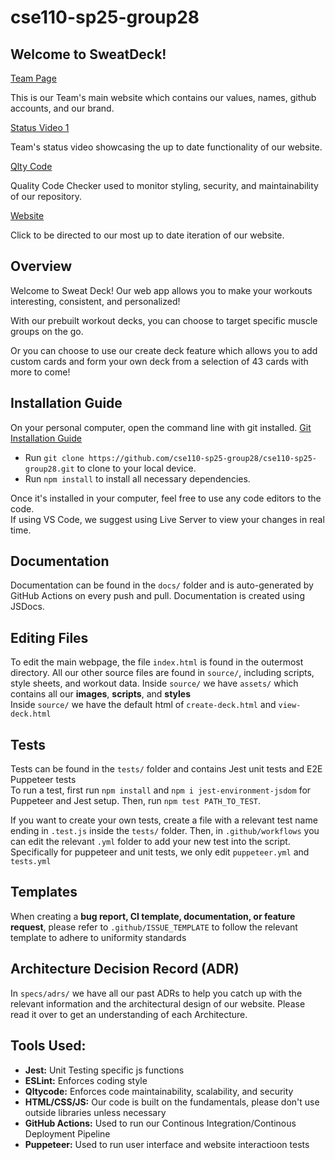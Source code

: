 # cse110-sp25-group28

## Welcome to SweatDeck!

[Team Page](https://cse110-sp25-group28.github.io/cse110-sp25-group28/admin/team)

This is our Team's main website which contains our values, names, github accounts, and our brand.

[Status Video 1](https://www.youtube.com/watch?v=K7wuVDzI_fQ)

Team's status video showcasing the up to date functionality of our website.

[Qlty Code](https://qlty.sh/gh/cse110-sp25-group28/projects/cse110-sp25-group28/issues?filters%5Bstatus%5D%5B%5D=open&filters%5Bcategory%5D%5B%5D=Structure&filters%5Bcategory%5D%5B%5D=Duplication)

Quality Code Checker used to monitor styling, security, and maintainability of our repository.

[Website](https://cse110-sp25-group28.github.io/cse110-sp25-group28/)

Click to be directed to our most up to date iteration of our website. 

## Overview

Welcome to Sweat Deck! Our web app allows you to make your workouts interesting, consistent, and personalized!

With our prebuilt workout decks, you can choose to target specific muscle groups on the go.

Or you can choose to use our create deck feature which allows you to add custom cards and form your own deck from a selection of 43 cards with more to come!

## Installation Guide

On your personal computer, open the command line with git installed. [Git Installation Guide](https://git-scm.com/book/en/v2/Getting-Started-Installing-Git)  

- Run `git clone https://github.com/cse110-sp25-group28/cse110-sp25-group28.git` to clone to your local device.
- Run `npm install` to install all necessary dependencies.

Once it's installed in your computer, feel free to use any code editors to the code.  
If using VS Code, we suggest using Live Server to view your changes in real time.

## Documentation

Documentation can be found in the `docs/` folder and is auto-generated by GitHub Actions on every push and pull. 
Documentation is created using JSDocs.

## Editing Files

To edit the main webpage, the file `index.html` is found in the outermost directory.
All our other source files are found in `source/`, including scripts, style sheets, and workout data. 
Inside `source/` we have `assets/` which contains all our **images**, **scripts**, and **styles**  
Inside `source/` we have the default html of `create-deck.html` and `view-deck.html`

## Tests

Tests can be found in the `tests/` folder and contains Jest unit tests and E2E Puppeteer tests  
To run a test, first run `npm install` and `npm i jest-environment-jsdom` for Puppeteer and Jest setup.
Then, run `npm test PATH_TO_TEST`.

If you want to create your own tests, create a file with a relevant test name ending in `.test.js` inside the `tests/` folder.
Then, in `.github/workflows` you can edit the relevant `.yml` folder to add your new test into the script.   
Specifically for puppeteer and unit tests, we only edit `puppeteer.yml` and `tests.yml`

## Templates

When creating a **bug report, CI template, documentation, or feature request**, please refer to `.github/ISSUE_TEMPLATE` to follow the relevant template to adhere to uniformity standards

## Architecture Decision Record (ADR)

In `specs/adrs/` we have all our past ADRs to help you catch up with the relevant information and the architectural design of our website. Please read it over to get an understanding of each Architecture.

## Tools Used:

- **Jest:** Unit Testing specific js functions
- **ESLint:** Enforces coding style
- **Qltycode:** Enforces code maintainability, scalability, and security
- **HTML/CSS/JS:** Our code is built on the fundamentals, please don't use outside libraries unless necessary
- **GitHub Actions:** Used to run our Continous Integration/Continous Deployment Pipeline
- **Puppeteer:** Used to run user interface and website interactioon tests